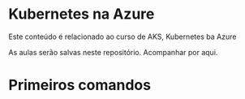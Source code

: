 # Kubernetes na Azure
Este conteúdo é relacionado ao curso de AKS, Kubernetes ba Azure

As aulas serão salvas neste repositório. Acompanhar por aqui. 

# Primeiros comandos